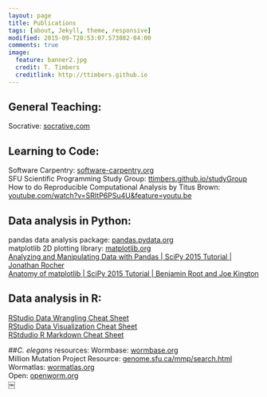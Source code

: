 ```yaml
---
layout: page
title: Publications
tags: [about, Jekyll, theme, responsive]
modified: 2015-09-T20:53:07.573882-04:00
comments: true
image:
  feature: banner2.jpg
  credit: T. Timbers
  creditlink: http://ttimbers.github.io
---
```

## General Teaching: 
Socrative: <a href="http://socrative.com/">socrative.com</a> <br />

## Learning to Code: 
Software Carpentry: <a href="http://software-carpentry.org/">software-carpentry.org</a> <br />
SFU Scientific Programming Study Group: <a href="https://ttimbers.github.io/studyGroup/">ttimbers.github.io/studyGroup</a> <br />
How to do Reproducible Computational Analysis by Titus Brown: <a href="https://www.youtube.com/watch?v=SRItP6PSu4U&feature=youtu.be">youtube.com/watch?v=SRItP6PSu4U&feature=youtu.be</a><br />

## Data analysis in Python: 
pandas data analysis package: <a href="http://pandas.pydata.org">pandas.pydata.org</a> <br />
matplotlib 2D plotting library: <a href="http://matplotlib.org">matplotlib.org</a> <br />
<a href="https://www.youtube.com/watch?v=0CFFTJUZ2dc&list=PLYx7XA2nY5Gcpabmu61kKcToLz0FapmHu&index=12">Analyzing and Manipulating Data with Pandas | SciPy 2015 Tutorial | Jonathan Rocher</a> <br />
<a href="https://www.youtube.com/watch?v=MKucn8NtVeI&list=PLYx7XA2nY5Gcpabmu61kKcToLz0FapmHu&index=36">Anatomy of matplotlib | SciPy 2015 Tutorial | Benjamin Root and Joe Kington</a> <br />

## Data analysis in R: 
<a href="https://www.rstudio.com/wp-content/uploads/2015/02/data-wrangling-cheatsheet.pdf">RStudio Data Wrangling Cheat Sheet</a> <br />
<a href="https://www.rstudio.com/wp-content/uploads/2015/05/ggplot2-cheatsheet.pdf">RStudio Data Visualization Cheat Sheet</a> <br />
<a href="https://www.rstudio.com/wp-content/uploads/2015/02/rmarkdown-cheatsheet.pdf">RStdudio R Markdown Cheat Sheet</a> <br />


##*C. elegans* resources: 
Wormbase: <a href="http://www.wormbase.org/">wormbase.org</a> <br />
Million Mutation Project Resource: <a href="http://genome.sfu.ca/mmp/search.html">genome.sfu.ca/mmp/search.html</a> <br />
Wormatlas: <a href="http://wormatlas.org/">wormatlas.org</a> <br />
Open: <a href="http://www.openworm.org/">openworm.org</a><br />
￼ 